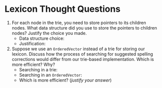 # Lexicon Thought Questions

1. For each node in the trie, you need to store pointers to its children nodes. What data structure did you use to store the pointers to children nodes? Justify the choice you made.
   * Data structure choice:
   * Justification:
2. Suppose we use an `OrderedVector` instead of a trie for storing our lexicon. Discuss how the process of searching for suggested spelling corrections would differ from our trie-based implementation. Which is more efficient? Why?
   * Searching in a trie:
   * Searching in an `OrderedVector`:
   * Which is more efficient? (_justify your answer_)
